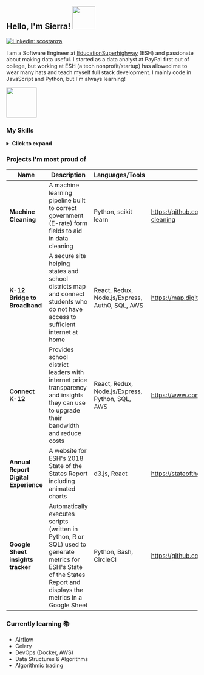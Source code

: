 ## Hello, I'm Sierra! <img src='https://media.giphy.com/media/7uhrpnv9mibtyFHR0l/giphy.gif' height='60px' />

[![Linkedin: scostanza](https://img.shields.io/badge/-sierra-blue?style=flat-square&logo=Linkedin&logoColor=white&link=https://www.linkedin.com/in/scostanza/)](https://www.linkedin.com/in/scostanza/)

I am a Software Engineer at [EducationSuperhighway](https://www.educationsuperhighway.org/) (ESH) and passionate about making data useful. I started as a data analyst at PayPal first out of college, but working at ESH (a tech nonprofit/startup) has allowed me to wear many hats and teach myself full stack development. I mainly code in JavaScript and Python, but I'm always learning!

<img src='https://media.giphy.com/media/MXoyvLVaXqYbi6KUhu/giphy.gif' height='80px' />

### My Skills
<details>
  <summary><strong>Click to expand</strong></summary>
 
#### Full-stack web development
* Javascript
* Typescript
* Node.js
* React
* Redux
* HTML, CSS
* Express.js
* SQL
#### DevOps
* Git
* Heroku
* CircleCI
* AWS (S3, Lambda, Cloudformation)
* Docker
#### Data engineering
* Python
* Bash / shell scripting
* Redis
* AWS (EC2, ECS, RDS)
#### Analytics and data visualization
* Machine Learning (supervised classification, not deep learning)
* Hypothesis testing
* R
* d3.js
* Tableau
* Google Apps Script

<a href="https://github.com/anuraghazra/github-readme-stats">
  <img align="center" src="https://github-readme-stats.anuraghazra1.vercel.app/api?username=sierra073&count_private=true&show_icons=true&line_height=27&include_all_commits=true&hide=issues,contribs,prs,stars" alt="My github stats" />
</a>

</details>

### Projects I'm most proud of
| Name            | Description                                                         | Languages/Tools      | Repo/link                                                      |
| --------------- | ------------------------------------------------------------------- | ------------- | ------------------------------------------------------ |
| **Machine Cleaning**  |   A machine learning pipeline built to correct government (E-rate) form fields to aid in data cleaning |  Python, scikit learn |   https://github.com/sierra073/esh-machine-cleaning
| **K-12 Bridge to Broadband**   | A secure site helping states and school districts map and connect students who do not have access to sufficient internet at home | React, Redux, Node.js/Express, Auth0, SQL, AWS |   https://map.digitalbridgek12.org/
| **Connect K-12**   | Provides school district leaders with internet price transparency and insights they can use to upgrade their bandwidth and reduce costs | React, Redux, Node.js/Express, Python, SQL, AWS |   https://www.connectk12.org/
| **Annual Report Digital Experience**   | A website for ESH's 2018 State of the States Report including animated charts |  d3.js, React |   https://stateofthestates.educationsuperhighway.org/
| **Google Sheet insights tracker**  | Automatically executes scripts (written in Python, R or SQL) used to generate metrics for ESH's State of the States Report and displays the metrics in a Google Sheet   |  Python, Bash, CircleCI |   https://github.com/sierra073/gsheet-service-layer

### Currently learning 📚
* Airflow
* Celery
* DevOps (Docker, AWS)
* Data Structures & Algorithms
* Algorithmic trading
